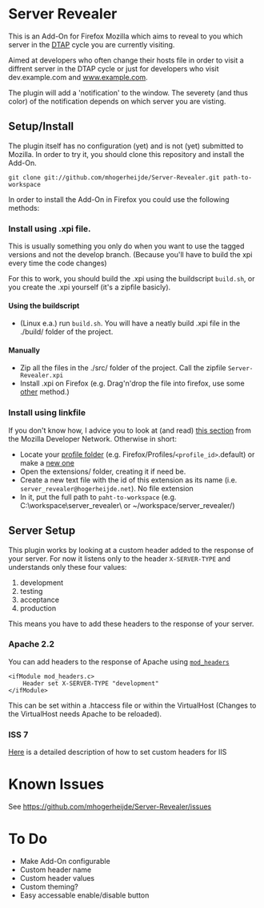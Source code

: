# Server Revealer
This is an Add-On for Firefox Mozilla which aims to reveal to you which server in the [DTAP](http://en.wikipedia.org/wiki/Development,_testing,_acceptance_and_production) cycle you are currently visiting.

Aimed at developers who often change their hosts file in order to visit a diffrent server in the DTAP cycle or just for developers who visit dev.example.com and www.example.com.

The plugin will add a 'notification' to the window. The severety (and thus color) of the notification depends on which server you are visting.

## Setup/Install

The plugin itself has no configuration (yet) and is not (yet) submitted to Mozilla. In order to try it, you should clone this repository and install the Add-On.

`git clone git://github.com/mhogerheijde/Server-Revealer.git path-to-workspace`

In order to install the Add-On in Firefox you could use the following methods:

### Install using .xpi file.

This is usually something you only do when you want to use the tagged versions and not the develop branch. (Because you'll have to build the xpi every time the code changes)

For this to work, you should build the .xpi using the buildscript `build.sh`, or you create the .xpi yourself (it's a zipfile basicly).

#### Using the buildscript

* (Linux e.a.) run `build.sh`. You will have a neatly build .xpi file in the ./build/ folder of the project.

#### Manually

* Zip all the files in the ./src/ folder of the project. Call the zipfile `Server-Revealer.xpi`
* Install .xpi on Firefox (e.g. Drag'n'drop the file into firefox, use some [other](http://www.google.com/search?q=firefox+how+to+install+xpi) method.)

### Install using linkfile

If you don't know how, I advice you to look at (and read) [this section](https://developer.mozilla.org/en/Building_an_Extension#Test) from the Mozilla Developer Network. Otherwise in short:

* Locate your [profile folder](http://kb.mozillazine.org/Profile_folder) (e.g. Firefox/Profiles/`<profile_id>`.default) or make a [new one](http://kb.mozillazine.org/Profile_manager)
* Open the extensions/ folder, creating it if need be.
* Create a new text file with the id of this extension as its name (i.e. `server_revealer@hogerheijde.net`). No file extension
* In it, put the full path to `paht-to-workspace`  (e.g. C:\workspace\server\_revealer\ or ~/workspace/server\_revealer/)

## Server Setup

This plugin works by looking at a custom header added to the response of your server. For now it listens only to the header `X-SERVER-TYPE` and understands only these four values:

1. development
2. testing
3. acceptance 
4. production

This means you have to add these headers to the response of your server.

### Apache 2.2

You can add headers to the response of Apache using [`mod_headers`](http://httpd.apache.org/docs/2.0/mod/mod_headers.html)

	<ifModule mod_headers.c>
		Header set X-SERVER-TYPE "development"
	</ifModule>

This can be set within a .htaccess file or within the VirtualHost (Changes to the VirtualHost needs Apache to be reloaded).

### ISS 7

[Here](http://technet.microsoft.com/en-us/library/cc753133\(v=ws.10\).aspx) is a detailed description of how to set custom headers for IIS

# Known Issues

See https://github.com/mhogerheijde/Server-Revealer/issues

# To Do

* Make Add-On configurable
 * Custom header name
 * Custom header values
 * Custom theming?
* Easy accessable enable/disable button
